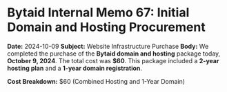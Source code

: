 # Bytaid Internal Memo 67: Initial Domain and Hosting Procurement
**Date:** 2024-10-09
**Subject:** Website Infrastructure Purchase
**Body:** We completed the purchase of the **Bytaid domain and hosting** package today, **October 9, 2024**. The total cost was **$60**. This package included a **2-year hosting plan** and a **1-year domain registration**.

**Cost Breakdown:** $60 (Combined Hosting and 1-Year Domain)